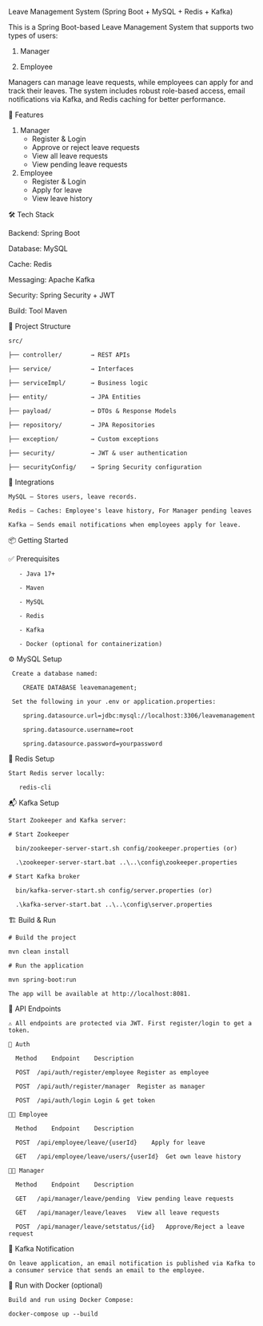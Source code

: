 Leave Management System (Spring Boot + MySQL + Redis + Kafka)

This is a Spring Boot-based Leave Management System that supports two types of users:

1. Manager

2. Employee

Managers can manage leave requests, while employees can apply for and track their leaves. The system includes robust role-based access, email notifications via Kafka, and Redis caching for better performance.

🚀 Features
1. Manager
   - Register & Login
   - Approve or reject leave requests
   - View all leave requests
   - View pending leave requests
3. Employee
   - Register & Login
   - Apply for leave
   - View leave history

🛠️ Tech Stack

   Backend:	Spring Boot
   
   Database:	MySQL
   
   Cache:	Redis
   
   Messaging:	Apache Kafka
   
   Security:	Spring Security + JWT
   
   Build: Tool	Maven

📁 Project Structure

    src/
    
    ├── controller/        → REST APIs
    
    ├── service/           → Interfaces
    
    ├── serviceImpl/       → Business logic
    
    ├── entity/            → JPA Entities
    
    ├── payload/           → DTOs & Response Models
    
    ├── repository/        → JPA Repositories
    
    ├── exception/         → Custom exceptions
    
    ├── security/          → JWT & user authentication
    
    ├── securityConfig/    → Spring Security configuration
    
🔌 Integrations

    MySQL – Stores users, leave records.
    
    Redis – Caches: Employee's leave history, For Manager pending leaves
    
    Kafka – Sends email notifications when employees apply for leave.

📦 Getting Started

   ✅ Prerequisites
   
       - Java 17+

       - Maven

       - MySQL

       - Redis

       - Kafka

       - Docker (optional for containerization)

  ⚙️ MySQL Setup
  
     Create a database named:

        CREATE DATABASE leavemanagement;

     Set the following in your .env or application.properties:

        spring.datasource.url=jdbc:mysql://localhost:3306/leavemanagement
        
        spring.datasource.username=root
        
        spring.datasource.password=yourpassword
        
🧠 Redis Setup

    Start Redis server locally:

       redis-cli
       
 📬 Kafka Setup
 
    Start Zookeeper and Kafka server:

    # Start Zookeeper
    
      bin/zookeeper-server-start.sh config/zookeeper.properties (or)
      
      .\zookeeper-server-start.bat ..\..\config\zookeeper.properties

    # Start Kafka broker
    
      bin/kafka-server-start.sh config/server.properties (or)

      .\kafka-server-start.bat ..\..\config\server.properties
      
🏗️ Build & Run
    
    # Build the project
    
    mvn clean install
    
    # Run the application
    
    mvn spring-boot:run
    
    The app will be available at http://localhost:8081.
    
🔐 API Endpoints

    ⚠️ All endpoints are protected via JWT. First register/login to get a token.
    
    🔑 Auth
    
      Method	Endpoint	Description
      
      POST	/api/auth/register/employee	Register as employee
      
      POST	/api/auth/register/manager	Register as manager
      
      POST	/api/auth/login	Login & get token
    
    👩‍💻 Employee
    
      Method	Endpoint	Description
      
      POST	/api/employee/leave/{userId}	Apply for leave
      
      GET	/api/employee/leave/users/{userId}	Get own leave history
    
    👨‍💼 Manager
    
      Method	Endpoint	Description
      
      GET	/api/manager/leave/pending	View pending leave requests
      
      GET	/api/manager/leave/leaves	View all leave requests
      
      POST	/api/manager/leave/setstatus/{id}	Approve/Reject a leave request
    
📧 Kafka Notification
    
    On leave application, an email notification is published via Kafka to a consumer service that sends an email to the employee.
    
🐳 Run with Docker (optional)
    
    Build and run using Docker Compose:

    docker-compose up --build
